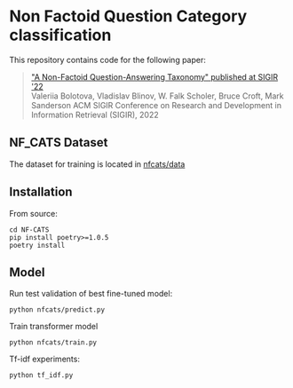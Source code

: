 # Non Factoid Question Category classification


This repository contains code for the following paper:

>["A Non-Factoid Question-Answering Taxonomy" published at SIGIR '22]()  
> Valeriia Bolotova, Vladislav Blinov, W. Falk Scholer, Bruce Croft, Mark Sanderson
> ACM SIGIR Conference on Research and Development in Information Retrieval (SIGIR), 2022


## NF_CATS Dataset
The dataset for training is located in [nfcats/data](nfcats/data/)


## Installation

From source:

    cd NF-CATS
    pip install poetry>=1.0.5
    poetry install


## Model
Run test validation of best fine-tuned model:

    python nfcats/predict.py

Train transformer model

    python nfcats/train.py

Tf-idf experiments:
 
    python tf_idf.py 




